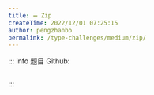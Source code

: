 ```yaml
---
title: ➖ Zip
createTime: 2022/12/01 07:25:15
author: pengzhanbo
permalink: /type-challenges/medium/zip/
---
```


::: info 题目
Github: []()

```ts
```
:::

